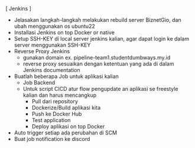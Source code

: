[ Jenkins ]
- Jelasakan langkah-langkah melakukan rebuild server BiznetGio, dan ubah menggunakan os ubuntu22
- Installasi Jenkins on top Docker or native
- Setup SSH-KEY di local server jenkins kalian, agar dapat login ke dalam server menggunakan SSH-KEY 
- Reverse Proxy Jenkins
  - gunakan domain ex. pipeline-team1.studentdumbways.my.id
  - reverse proxy sesuaikan dengan ketentuan yang ada di dalam Jenkins documentation
- Buatlah beberapa Job untuk aplikasi kalian
  - Job Backend
  - Untuk script CICD atur flow pengupdate an aplikasi se freestyle kalian dan harus mencangkup
     - Pull dari repository
     - Dockerize/Build aplikasi kita
     - Push ke Docker Hub
     - Test application
     - Deploy aplikasi on top Docker
- Auto trigger setiap ada perubahan di SCM
- Buat job notification ke discord
